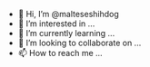 - 👋 Hi, I’m @malteseshihdog
- 👀 I’m interested in ...
- 🌱 I’m currently learning ...
- 💞️ I’m looking to collaborate on ...
- 📫 How to reach me ...

<!---
malteseshihdog/malteseshihdog is a ✨ special ✨ repository because its `README.md` (this file) appears on your GitHub profile.
You can click the Preview link to take a look at your changes.
--->

